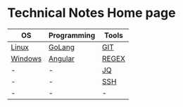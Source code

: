 # Technical Notes Home page

| OS                      | Programming                   | Tools                   |
|-------------------------|-------------------------------|-------------------------|
| [Linux](linux/LINUX.md) | [GoLang](GOLANG.md)           | [GIT](git/GIT.md)       |
| [Windows](Windows.md)   | [Angular](angular/ANGULAR.md) | [REGEX](regex/REGEX.md) |
| -                       | -                             | [JQ](jq/JQ.md)          |
| -                       | -                             | [SSH](ssh/SSH.md)       |
| -                       | -                             | -                       |

